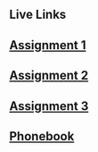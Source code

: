 ## Live Links

[Assignment 1](https://mohitsaini2028.github.io/Nagarro/Assignment%201/)
---

[Assignment 2](https://mohitsaini2028.github.io/Nagarro/Assignment%202/)
---

[Assignment 3](https://mohitsaini2028.github.io/Nagarro/Assignment%203/)
---
 
[Phonebook](https://mohitsaini2028.github.io/Nagarro/Phonebook/)
---
